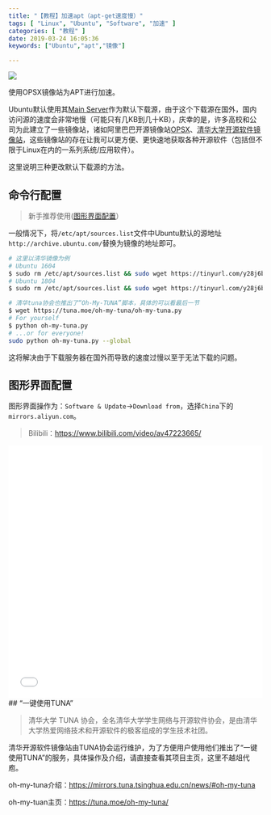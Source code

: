 ```yaml
---
title: "【教程】加速apt（apt-get速度慢）"
tags: [ "Linux", "Ubuntu", "Software", "加速" ]
categories: [ "教程" ]
date: 2019-03-24 16:05:36
keywords: ["Ubuntu","apt","镜像"]

---
```


![](https://leslie-cloud.oss-accelerate.aliyuncs.com/2019/03/2019-03-24-8376b517-0.jpg)

使用OPSX镜像站为APT进行加速。

<!--more-->



Ubuntu默认使用其[Main Server](archive.ubuntu.com)作为默认下载源，由于这个下载源在国外，国内访问源的速度会非常地慢（可能只有几KB到几十KB），庆幸的是，许多高校和公司为此建立了一些镜像站，诸如阿里巴巴开源镜像站[OPSX](https://opsx.alibaba.com)、[清华大学开源软件镜像站](https://mirrors.tuna.tsinghua.edu.cn)，这些镜像站的存在让我可以更方便、更快速地获取各种开源软件（包括但不限于Linux在内的一系列系统/应用软件）。

这里说明三种更改默认下载源的方法。

## 命令行配置

> 新手推荐使用([图形界面配置](#图形界面配置)）

一般情况下，将`/etc/apt/sources.list`文件中Ubuntu默认的源地址`http://archive.ubuntu.com/`替换为镜像的地址即可。

```bash
# 这里以清华镜像为例
# Ubuntu 1604
$ sudo rm /etc/apt/sources.list && sudo wget https://tinyurl.com/y28j6bh6 -O /etc/apt/sources.list && sudo apt-get update
# Ubuntu 1804
$ sudo rm /etc/apt/sources.list && sudo wget https://tinyurl.com/y28j6bh6 -O /etc/apt/sources.list && sudo apt-get update

# 清华tuna协会也推出了“Oh-My-TUNA”脚本，具体的可以看最后一节
$ wget https://tuna.moe/oh-my-tuna/oh-my-tuna.py
# For yourself
$ python oh-my-tuna.py
# ...or for everyone!
sudo python oh-my-tuna.py --global
```

这将解决由于下载服务器在国外而导致的速度过慢以至于无法下载的问题。

## 图形界面配置

图形界面操作为：`Software & Update`->`Download from`，选择`China`下的`mirrors.aliyun.com`。

> Bilibili：https://www.bilibili.com/video/av47223665/ 

<iframe width='100%' height=500px src="//player.bilibili.com/player.html?aid=47223665&cid=82702213&page=1" scrolling="no" border="0" frameborder="no" framespacing="0" allowfullscreen="true"> </iframe>
## “一键使用TUNA”

> 清华大学 TUNA 协会，全名清华大学学生网络与开源软件协会，是由清华大学热爱网络技术和开源软件的极客组成的学生技术社团。

清华开源软件镜像站由TUNA协会运行维护，为了方便用户使用他们推出了“一键使用TUNA”的服务，具体操作及介绍，请直接查看其项目主页，这里不越俎代庖。

oh-my-tuna介绍：<https://mirrors.tuna.tsinghua.edu.cn/news/#oh-my-tuna>

oh-my-tuan主页：<https://tuna.moe/oh-my-tuna/>
